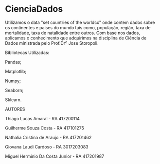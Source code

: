 # CienciaDados

Utilizamos o data "set countries of the worldcx" onde contem dados sobre os continentes e paises do mundo tais como, população, região, taxa de mortalidade, taxa de natalidade entre outros.
Com base nos dados, aplicamos o conhecimento que adquirimos na disciplina de Ciência de Dados ministrada pelo Prof.Drº Jose Storopoli.

Bibliotecas Utilizadas:

Pandas;

Matplotlib;

Numpy;

Seaborn;

Sklearn.


AUTORES

Thiago Lucas Amaral - RA 417200114 

Guilherme Souza Costa - RA 417101275

Nathalia Cristina de Araujo - RA 417201462

Giovana Laudi Cardoso - RA 3017203083

Miguel Herminio Da Costa Junior - RA 417201987
